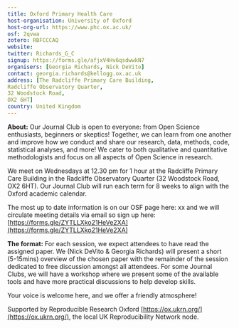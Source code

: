 ```yaml
---
title: Oxford Primary Health Care
host-organisation: University of Oxford
host-org-url: https://www.phc.ox.ac.uk/
osf: 2qvwa
zotero: RBFCCCAQ
website: 
twitter: Richards_G_C
signup: https://forms.gle/afjxV4Hv6qsdwwkN7
organisers: [Georgia Richards, Nick DeVito]
contact: georgia.richards@kellogg.ox.ac.uk
address: [The Radcliffe Primary Care Building,
Radcliffe Observatory Quarter,
32 Woodstock Road, 
OX2 6HT]
country: United Kingdom
---
```


**About:**
Our Journal Club is open to everyone: from Open Science enthusiasts, beginners or skeptics! Together, we can learn from one another and improve how we conduct and share our research, data, methods, code, statistical analyses, and more! We cater to both qualitative and quantitative methodologists and focus on all aspects of Open Science in research.

We meet on Wednesdays at 12.30 pm for 1 hour at the Radcliffe Primary Care Building in the Radcliffe Observatory Quarter (32 Woodstock Road, OX2 6HT). Our Journal Club will run each term for 8 weeks to align with the Oxford academic calendar. 

The most up to date information is on our OSF page here: xx and we will circulate meeting details via email so sign up here: [https://forms.gle/ZYTLLXko21HeVe2XA](https://forms.gle/ZYTLLXko21HeVe2XA) 

**The format:**
For each session, we expect attendees to have read the assigned paper. We (Nick DeVito & Georgia Richards) will present a short (5-15mins) overview of the chosen paper with the remainder of the session dedicated to free discussion amongst all attendees. For some Journal Clubs, we will have a workshop where we present some of the available tools and have more practical discussions to help develop skills. 

Your voice is welcome here, and we offer a friendly atmosphere!

Supported by Reproducible Research Oxford [https://ox.ukrn.org/](https://ox.ukrn.org/), the local UK Reproducibility Network node. 

